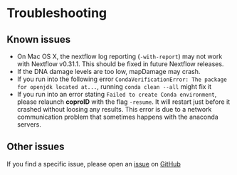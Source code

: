 Troubleshooting
===============

## Known issues

-   On Mac OS X, the nextflow log reporting (`-with-report`) may not work with Nextflow v0.31.1. This should be fixed in future Nextflow releases.
-   If the DNA damage levels are too low, mapDamage may crash.
-   If you run into the following error `CondaVerificationError: The package for openjdk located at...`, running `conda clean --all` might fix it
-   If you run into an error stating `Failed to create Conda environment`, please relaunch **coproID** with the flag `-resume`. It will restart just before it crashed without loosing any results. This error is due to a network communication problem that sometimes happens with the anaconda servers.

## Other issues

If you find a specific issue, please open an [issue](https://github.com/maxibor/coproid/issues) on [GitHub](https://github.com/maxibor/coproid/issues)
